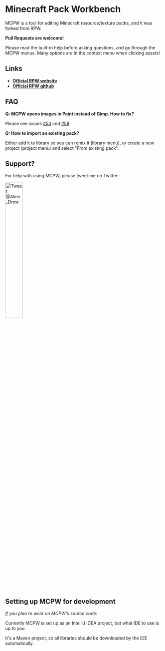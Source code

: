 # Minecraft Pack Workbench

MCPW is a tool for editing Minecraft resource/texture packs, and it was forked from RPW.

**Pull Requests are welcome!**

Please read the built-in help before asking questions, and go through the MCPW menus.
Many options are in the context menu when clicking assets!

## Links

- [**Official RPW website**](https://mcrpw.github.io/)
- [**Official RPW github**](https://github.com/mcRPW/rpw)

## FAQ

**Q: MCPW opens images in Paint instead of Gimp. How to fix?**

Please see issues [#53](https://github.com/mcRPW/rpw/issues/53) and [#58](https://github.com/mcRPW/rpw/issues/58).

**Q: How to import an existing pack?**

Either add it to library so you can remix it (library menu), or create a new project (project menu) and select "From existing pack".

## Support?

For help with using MCPW, please tweet me on Twitter:

[<img src="https://i.postimg.cc/rpk5KGJt/tweet-to-alien-drew.png" alt="Tweet @Alien_Drew" width="33.33%">](https://twitter.com/intent/tweet?screen_name=Alien_Drew&ref_src=twsrc%5Etfw)

## Setting up MCPW for development

*If you plan to work on MCPW's source code:*

Currently MCPW is set up as an IntelliJ IDEA project, but what IDE to use is up to you.

It's a Maven project, so all libraries should be downloaded by the IDE automatically.
